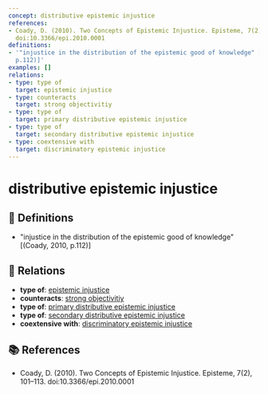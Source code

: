 ```yaml
---
concept: distributive epistemic injustice
references:
- Coady, D. (2010). Two Concepts of Epistemic Injustice. Episteme, 7(2), 101–113.
  doi:10.3366/epi.2010.0001
definitions:
- '"injustice in the distribution of the epistemic good of knowledge" [(Coady, 2010,
  p.112)]'
examples: []
relations:
- type: type of
  target: epistemic injustice
- type: counteracts
  target: strong objectivitiy
- type: type of
  target: primary distributive epistemic injustice
- type: type of
  target: secondary distributive epistemic injustice
- type: coextensive with
  target: discriminatory epistemic injustice
---
```


# distributive epistemic injustice

## 📖 Definitions

- "injustice in the distribution of the epistemic good of knowledge" [(Coady, 2010, p.112)]

## 🔗 Relations

- **type of**: [epistemic injustice](./epistemic-injustice.md)
- **counteracts**: [strong objectivitiy](./strong-objectivitiy.md)
- **type of**: [primary distributive epistemic injustice](./primary-distributive-epistemic-injustice.md)
- **type of**: [secondary distributive epistemic injustice](./secondary-distributive-epistemic-injustice.md)
- **coextensive with**: [discriminatory epistemic injustice](./discriminatory-epistemic-injustice.md)

## 📚 References

- Coady, D. (2010). Two Concepts of Epistemic Injustice. Episteme, 7(2), 101–113. doi:10.3366/epi.2010.0001
